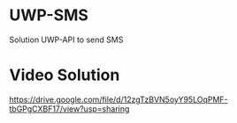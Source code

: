 # UWP-SMS
Solution UWP-API to send SMS
# Video Solution
https://drive.google.com/file/d/12zgTzBVN5oyY95LOqPMF-tbGPgCXBF17/view?usp=sharing